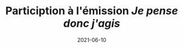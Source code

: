 ---
layout: default
date: 2021-06-10
img: 
category: info
title: "Particiption à l'émission <i>Je pense donc j'agis</i>"
description: "Nous discutons de pollution sonore dans l'émission radio <i>Je pense donc j'agis</i> où nous avons été 
invités sur RCF. Émission à ré-écouter en replay. Intervention à partir de 28:30min."
tags: association
tag_url: /association/
button_name: Écoutez l'émission en replay
doclink: "/audio/je_pense_donc_jagis_20210611.mp3"

---